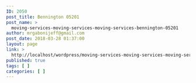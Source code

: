 ```yaml
---
ID: 2050
post_title: Bennington 05201
post_name: >
  moving-services-moving-services-moving-services-bennington-05201
author: mrgabonijeff@gmail.com
post_date: 2018-03-28 01:37:00
layout: page
link: >
  http://localhost/wordpress/moving-services-moving-services-moving-services-bennington-05201/
published: true
tags: [ ]
categories: [ ]
---
```


